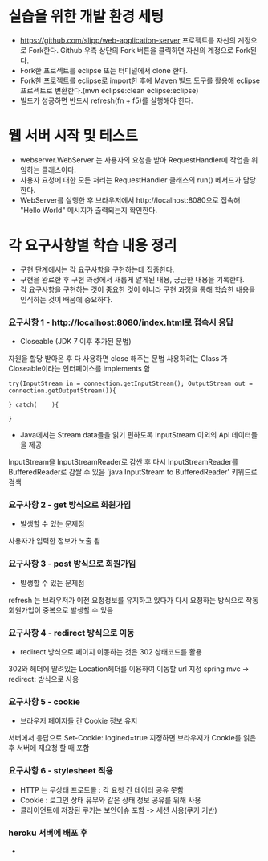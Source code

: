 # 실습을 위한 개발 환경 세팅
* https://github.com/slipp/web-application-server 프로젝트를 자신의 계정으로 Fork한다. Github 우측 상단의 Fork 버튼을 클릭하면 자신의 계정으로 Fork된다.
* Fork한 프로젝트를 eclipse 또는 터미널에서 clone 한다.
* Fork한 프로젝트를 eclipse로 import한 후에 Maven 빌드 도구를 활용해 eclipse 프로젝트로 변환한다.(mvn eclipse:clean eclipse:eclipse)
* 빌드가 성공하면 반드시 refresh(fn + f5)를 실행해야 한다.

# 웹 서버 시작 및 테스트
* webserver.WebServer 는 사용자의 요청을 받아 RequestHandler에 작업을 위임하는 클래스이다.
* 사용자 요청에 대한 모든 처리는 RequestHandler 클래스의 run() 메서드가 담당한다.
* WebServer를 실행한 후 브라우저에서 http://localhost:8080으로 접속해 "Hello World" 메시지가 출력되는지 확인한다.

# 각 요구사항별 학습 내용 정리
* 구현 단계에서는 각 요구사항을 구현하는데 집중한다.
* 구현을 완료한 후 구현 과정에서 새롭게 알게된 내용, 궁금한 내용을 기록한다.
* 각 요구사항을 구현하는 것이 중요한 것이 아니라 구현 과정을 통해 학습한 내용을 인식하는 것이 배움에 중요하다.

### 요구사항 1 - http://localhost:8080/index.html로 접속시 응답

- Closeable (JDK 7 이후 추가된 문법)

자원을 할당 받아온 후 다 사용하면 close 해주는 문법
사용하려는 Class 가 Closeable이라는 인터페이스를 implements 함

    try(InputStream in = connection.getInputStream(); OutputStream out = connection.getOutputStream()){
    
    } catch(	){
    
    }

- Java에서는 Stream data들을 읽기 편하도록 InputStream 이외의 Api 데이터들을 제공

InputStream을 InputStreamReader로 감싼 후 다시 InputStreamReader를 BufferedReader로 감쌀 수 있음
'java InputStream to BufferedReader' 키워드로 검색

### 요구사항 2 - get 방식으로 회원가입

- 발생할 수 있는 문제점

사용자가 입력한 정보가 노출 됨

### 요구사항 3 - post 방식으로 회원가입

- 발생할 수 있는 문제점

refresh 는 브라우저가 이전 요청정보를 유지하고 있다가 다시 요청하는 방식으로 작동
회원가입이 중복으로 발생할 수 있음

### 요구사항 4 - redirect 방식으로 이동

- redirect 방식으로 페이지 이동하는 것은 302 상태코드를 활용

302와 헤더에 딸려있는 Location헤더를 이용하여 이동할 url 지정
spring mvc -> redirect: 방식으로 사용

### 요구사항 5 - cookie

- 브라우저 페이지들 간 Cookie 정보 유지

서버에서 응답으로 Set-Cookie: logined=true 지정하면 브라우저가 Cookie를 읽은 후 서버에 재요청 할 때 포함

### 요구사항 6 - stylesheet 적용

- HTTP 는 무상태 프로토콜 : 각 요청 간 데이터 공유 못함
- Cookie : 로그인 상태 유무와 같은 상태 정보 공유를 위해 사용
- 클라이언트에 저장된 쿠키는 보안이슈 포함 -> 세션 사용(쿠키 기반)

### heroku 서버에 배포 후

-
